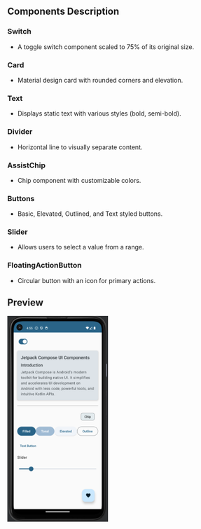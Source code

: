 ## Components Description

### Switch
- A toggle switch component scaled to 75% of its original size.

### Card
- Material design card with rounded corners and elevation.

### Text
- Displays static text with various styles (bold, semi-bold).

### Divider
- Horizontal line to visually separate content.

### AssistChip
- Chip component with customizable colors.

### Buttons
- Basic, Elevated, Outlined, and Text styled buttons.

### Slider
- Allows users to select a value from a range.

### FloatingActionButton
- Circular button with an icon for primary actions.

## Preview

<img src="ss/ui_components.png" alt="UI Preview" width="230" height = "470"/>
